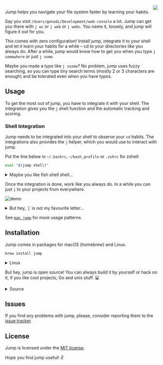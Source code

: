 <img align="right" src="https://github.com/gsamokovarov/jump/raw/master/assets/logo-light.png">

Jump helps you navigate your file system faster by learning your
habits.

Say you visit `/Users/genadi/Development/web-console` a lot. Jump can
get you there with `j wc` or `j web` or `j webc`. You name it,
loosely, and jump will figure it out for you.

This comes with zero configuration! Install jump, integrate it to your
shell and let it learn your habits for a while – cd to your
directories like you always do. After a while, jump would know how to
get you when you type `j somewhere` or just `j some`.

Maybe you made a typo like `j ssome`? No problem, jump uses fuzzy
searching, so you can type tiny search terms (mostly 2 or 3 characters
are enough) and be tolerated even when you have typos.

## Usage

To get the most out of jump, you have to integrate it with your shell. The
integration gives you the `j` shell function and the automatic tracking and
scoring.

### Shell Integration

Jump needs to be integrated into your shell to observe your `cd` habits. The integrations also provides the `j` helper, which you would use to interact with jump.

Put the line below in `~/.bashrc`,  `~/bash_profile` or `.zshrc` for
zshell:

```bash
eval "$(jump shell)"
```

<details>
<summary>Maybe you like fish shell shell...</summary>
Put the line below in `~/.config/fish/config.fish` for fish shell:

```fish
status --is-interactive; and . (jump shell | psub)
```
</details>

Once the integration is done, work like you always do. In a while you
can just `j` to your projects from everywhere.

![demo]("https://raw.githubusercontent.com/gsamokovarov/jump/master/assets/demo.gif">)

<details>
<summary>But hey, `j` is not my favourite letter...</summary>

This is fine,you can bind jump to `z`, with this:

```bash
eval "$(jump shell --bind=z)"
```

And now, you can use `jump` like `z dir` and it would work! This is
just an example, you can bind it to _anything_. If you are one of
those persons that likes to type, with their fingers:

```bash
eval "$(jump shell --bind=goto)"
```

Voila! `goto dir` becomes a thing. The possibilities are endless!
</details>

See [`man jump`][man] for more usage patterns.

## Installation

Jump comes in packages for macOS (homebrew) and Linux.

```bash
brew install jump
```

<details>
<summary>Linux</summary>

### Ubuntu/Debian

```bash
wget https://github.com/gsamokovarov/jump/releases/download/v0.10.0/jump_0.10.0_amd64.deb
sudo dpkg -i jump_0.10.0_amd64.deb
```


### Red Hat/Fedora

```bash
wget https://github.com/gsamokovarov/jump/releases/download/v0.10.0/jump-0.10.0-1.x86_64.rpm
sudo rpm -i jump-0.10.0-1.x86_64.rpm
```
</details>

But hey, jump is open source! You can always build it by yourself or hack on it, if you like
cool projects, Go and unix stuff. 💻

<details>
<summary>Source</summary>

You need a working [Go workspace].

```bash
go get github.com/gsamokovarov/jump
git clone https://github.com/gsamokovarov/jump
cd jump
make
mv jump ~/bin # Or /usr/local/bin, if ~/bin isn't in $PATH.
```
</details>

## Issues

If you find any problems with jump, please, consider reporting them to the
[issue tracker].

## License

Jump is licensed under the [MIT license].

Hope you find jump useful! ✌️

[man]: http://gsamokovarov.com/jump
[Go workspace]: https://golang.org/doc/code.html#Workspaces
[issue tracker]: https://github.com/gsamokovarov/jump/issues
[MIT license]: https://github.com/gsamokovarov/jump/blob/master/LICENSE.txt
